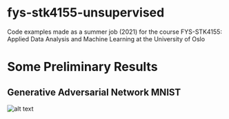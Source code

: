 # fys-stk4155-unsupervised
Code examples made as a summer job (2021) for the course FYS-STK4155: Applied Data Analysis and Machine Learning at the University of Oslo




# Some Preliminary Results

## Generative Adversarial Network MNIST
![alt text](https://github.com/Linueks/fys-stk4155-unsupervised/blob/main/src/GAN/images_from_seed_images/generation.gif)
